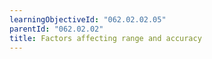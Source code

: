 ```yaml
---
learningObjectiveId: "062.02.02.05"
parentId: "062.02.02"
title: Factors affecting range and accuracy
---
```


